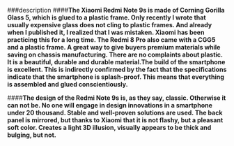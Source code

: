 ###description
####**The Xiaomi Redmi Note 9s is made of Corning Gorilla Glass 5, which is glued to a plastic frame. Only recently I wrote that usually expensive glass does not cling to plastic frames. And already when I published it, I realized that I was mistaken. Xiaomi has been practicing this for a long time. The Redmi 8 Pro also came with a CGG5 and a plastic frame. A great way to give buyers premium materials while saving on chassis manufacturing. There are no complaints about plastic. It is a beautiful, durable and durable material.The build of the smartphone is excellent. This is indirectly confirmed by the fact that the specifications indicate that the smartphone is splash-proof. This means that everything is assembled and glued conscientiously.**

####**The design of the Redmi Note 9s is, as they say, classic. Otherwise it can not be. No one will engage in design innovations in a smartphone under 20 thousand. Stable and well-proven solutions are used. The back panel is mirrored, but thanks to Xiaomi that it is not flashy, but a pleasant soft color. Creates a light 3D illusion, visually appears to be thick and bulging, but not.**